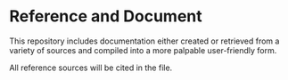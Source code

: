 # Reference and Document

This repository includes documentation either created or retrieved from a variety of sources and compiled into a more palpable user-friendly form.  

All reference sources will be cited in the file.
